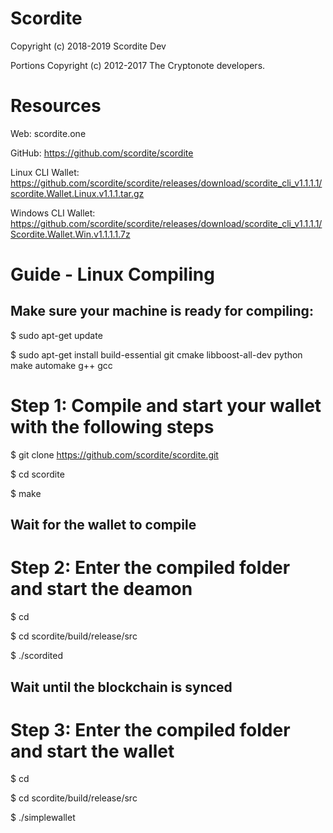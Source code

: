 # Scordite

Copyright (c) 2018-2019 Scordite Dev

Portions Copyright (c) 2012-2017 The Cryptonote developers.

# Resources

Web: scordite.one

GitHub: https://github.com/scordite/scordite

Linux CLI Wallet: https://github.com/scordite/scordite/releases/download/scordite_cli_v1.1.1.1/scordite.Wallet.Linux.v1.1.1.tar.gz

Windows CLI Wallet: https://github.com/scordite/scordite/releases/download/scordite_cli_v1.1.1.1/Scordite.Wallet.Win.v1.1.1.1.7z



# Guide - Linux Compiling


## Make sure your machine is ready for compiling:


$ sudo apt-get update

$ sudo apt-get install build-essential git cmake libboost-all-dev python make automake g++ gcc




# Step 1: Compile and start your wallet with the following steps

$ git clone https://github.com/scordite/scordite.git  
                                                                 
$ cd scordite                                                                                         

$ make                                                


## Wait for the wallet to compile

# Step 2: Enter the compiled folder and start the deamon

$ cd

$ cd scordite/build/release/src

$ ./scordited

## Wait until the blockchain is synced

# Step 3: Enter the compiled folder and start the wallet

$ cd

$ cd scordite/build/release/src

$ ./simplewallet

